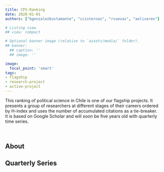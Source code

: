 ```yaml
---
title: CPS-Ranking
date: 2020-01-01
authors: ["bgonzalezbustamante", "ccisternas", "rcuevas", "aolivares"]

# Listing view
## view: compact

# Optional banner image (relative to `assets/media/` folder).
## banner:
  ## caption: ''
  ## image: ''

image:
  focal_point: 'smart'
tags:
- flagship
- research-project
- active-project
---
```


This ranking of political science in Chile is one of our flagship projects. It presents a group of researchers at different stages of their careers ordered by H-index and uses the number of accumulated citations as a tie-breaker. It is based on Google Scholar and will soon be five years old with quarterly time series.

<!--more-->

<br>

<h2>About</h2>

<h2>Quarterly Series</h2>

<br>
